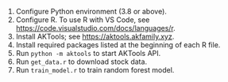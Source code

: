 1. Configure Python environment (3.8 or above).
1. Configure R. To use R with VS Code, see https://code.visualstudio.com/docs/languages/r.
1. Install AKTools; see https://aktools.akfamily.xyz.
1. Install required packages listed at the beginning of each R file.
1. Run `python -m aktools` to start AKTools API.
1. Run `get_data.r` to download stock data.
1. Run `train_model.r` to train random forest model.